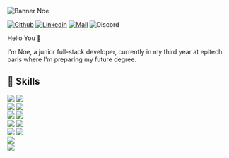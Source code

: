 ![Banner Noe](https://user-images.githubusercontent.com/74982463/145993484-6e94f3dd-5ccc-4ec9-95db-e7d0019be4f9.png)

[![Github](https://img.shields.io/badge/GitHub-100000?style=for-the-badge&logo=github&logoColor=white)](https://github.com/Noe-Epi2024)
[![Linkedin](https://img.shields.io/badge/LinkedIn-0077B5?style=for-the-badge&logo=linkedin&logoColor=white)](https://www.linkedin.com/in/no%C3%A9-jais-06929b1b2)
[![Mail](https://img.shields.io/badge/Microsoft_Outlook-0078D4?style=for-the-badge&logo=microsoft-outlook&logoColor=white)]()
![Discord](https://img.shields.io/badge/Discord-7289DA?style=for-the-badge&logo=discord&logoColor=white)

Hello You 👋

I'm Noe, a junior full-stack developer, currently in my third year at epitech paris where I'm preparing my future degree.

## 💼 Skills
![](https://img.shields.io/badge/Code-C-informational?style=flat&logo=c&logoColor=white&color=55C2E1)
![](https://img.shields.io/badge/Code-C++-informational?style=flat&logo=c%2B%2B&logoColor=white&color=55C2E1)
<br>
![](https://img.shields.io/badge/Code-CSharp-informational?style=flat&logo=c-sharp&logoColor=white&color=55C2E1)
![](https://img.shields.io/badge/Code-.NET-informational?style=flat&logo=.net&logoColor=white&color=55C2E1)
<br>
![](https://img.shields.io/badge/Code-JavaScript-informational?style=flat&logo=JavaScript&logoColor=white&color=55C2E1)
![](https://img.shields.io/badge/Code-Java-informational?style=flat&logo=Java&logoColor=white&color=55C2E1)
<br>
![](https://img.shields.io/badge/Code-React-informational?style=flat&logo=react&logoColor=white&color=55C2E1)
![](https://img.shields.io/badge/Code-Nodejs-informational?style=flat&logo=nodedotjs&logoColor=white&color=55C2E1)
<br>
![](https://img.shields.io/badge/Code-Html-informational?style=flat&logo=html5&logoColor=white&color=55C2E1)
![](https://img.shields.io/badge/Style-Css-informational?style=flat&logo=css3&logoColor=white&color=55C2E1)
<br>
![](https://img.shields.io/badge/Code-Haskell-informational?style=flat&logo=haskell&logoColor=white&color=55C2E1)
<br>
![](https://img.shields.io/badge/Code-Python-informational?style=flat&logo=python&logoColor=white&color=55C2E1)
